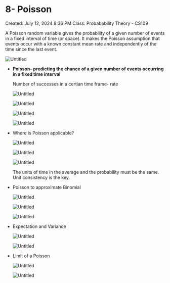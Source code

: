# 8- Poisson

Created: July 12, 2024 8:36 PM
Class: Probabability Theory - CS109

A Poisson random variable gives the probability of a given number of events in a fixed interval of time (or space). It makes the Poisson assumption that events occur with a known constant mean rate and independently of the time since the last event.

![Untitled](8-%20Poisson%205d32c8cf95be4c97b435c04567b812cc/Untitled.png)

- **Poisson- predicting the chance of a given number of events occurring in a fixed time interval**
    
    Number of successes in a certian time frame- rate
    
    ![Untitled](8-%20Poisson%205d32c8cf95be4c97b435c04567b812cc/Untitled%201.png)
    
    ![Untitled](8-%20Poisson%205d32c8cf95be4c97b435c04567b812cc/Untitled%202.png)
    
    ![Untitled](8-%20Poisson%205d32c8cf95be4c97b435c04567b812cc/Untitled%203.png)
    
    ![Untitled](8-%20Poisson%205d32c8cf95be4c97b435c04567b812cc/Untitled%204.png)
    
- Where is Poisson applicable?
    
    ![Untitled](8-%20Poisson%205d32c8cf95be4c97b435c04567b812cc/Untitled%205.png)
    
    ![Untitled](8-%20Poisson%205d32c8cf95be4c97b435c04567b812cc/Untitled%206.png)
    
    ![Untitled](8-%20Poisson%205d32c8cf95be4c97b435c04567b812cc/Untitled%207.png)
    
    The units of time in the average and the probability must be the same. Unit consistency is the key. 
    
- Poisson to approximate Binomial
    
    ![Untitled](8-%20Poisson%205d32c8cf95be4c97b435c04567b812cc/Untitled%208.png)
    
    ![Untitled](8-%20Poisson%205d32c8cf95be4c97b435c04567b812cc/Untitled%209.png)
    
    ![Untitled](8-%20Poisson%205d32c8cf95be4c97b435c04567b812cc/Untitled%2010.png)
    
- Expectation and Variance
    
    ![Untitled](8-%20Poisson%205d32c8cf95be4c97b435c04567b812cc/Untitled%2011.png)
    
    ![Untitled](8-%20Poisson%205d32c8cf95be4c97b435c04567b812cc/Untitled%2012.png)
    
- Limit of a Poisson
    
    ![Untitled](8-%20Poisson%205d32c8cf95be4c97b435c04567b812cc/Untitled%2012.png)
    
    ![Untitled](8-%20Poisson%205d32c8cf95be4c97b435c04567b812cc/Untitled%2013.png)